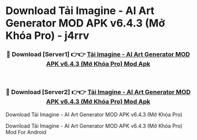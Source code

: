 # Download Tải Imagine - AI Art Generator MOD APK v6.4.3 (Mở Khóa Pro) - j4rrv


<div align="center">
<h3>🔴 Download [Server1] 👉👉 <a href="https://apk-comot.site?title=Tải_Imagine_-_AI_Art_Generator_MOD_APK_v6.4.3_(Mở_Khóa_Pro)">Tải Imagine - AI Art Generator MOD APK v6.4.3 (Mở Khóa Pro) Mod Apk</a></h3><br>
<h3>🔴 Download [Server2] 👉👉 <a href="https://apk-comot.site?title=Tải_Imagine_-_AI_Art_Generator_MOD_APK_v6.4.3_(Mở_Khóa_Pro)">Tải Imagine - AI Art Generator MOD APK v6.4.3 (Mở Khóa Pro) Mod Apk</a></h3>
</div>



Download Tải Imagine - AI Art Generator MOD APK v6.4.3 (Mở Khóa Pro) 

Download Tải Imagine - AI Art Generator MOD APK v6.4.3 (Mở Khóa Pro) Mod For Android